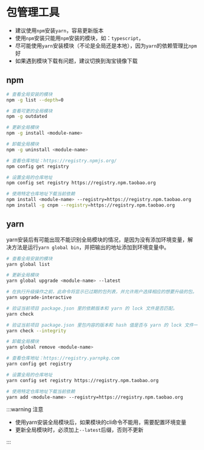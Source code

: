 # 包管理工具

- 建议使用`npm`安装`yarn`，容易更新版本
- 使用`npm`安装只能用`npm`安装的模块，如：`typescript`，
- 尽可能使用`yarn`安装模块（不论是全局还是本地），因为`yarn`的依赖管理比`npm`好
- 如果遇到模块下载有问题，建议切换到淘宝镜像下载

## npm

```bash
# 查看全局安装的模块
npm -g list --depth=0

# 查看可更的全局模块
npm -g outdated

# 更新全局模块
npm -g install <module-name>

# 卸载全局模块
npm -g uninstall <module-name>

# 查看仓库地址：https://registry.npmjs.org/
npm config get registry

# 设置全局的仓库地址
npm config set registry https://registry.npm.taobao.org

# 使用特定仓库地址下载当前依赖
npm install <module-name> --registry=https://registry.npm.taobao.org
npm install -g cnpm --registry=https://registry.npm.taobao.org
```

## yarn

yarn安装后有可能出现不能识别全局模块的情况，是因为没有添加环境变量，解决方法是运行`yarn global bin`，并把输出的地址添加到环境变量中。

```bash
# 查看全局安装的模块
yarn global list

# 更新全局模块
yarn global upgrade <module-name> --latest

# 在执行升级操作之前，此命令将显示已过期的包列表，并允许用户选择相应的想要升级的包。
yarn upgrade-interactive

# 验证当前项目 package.json 里的依赖版本和 yarn 的 lock 文件是否匹配。
yarn check

# 验证当前项目 package.json 里包内容的版本和 hash 值是否与 yarn 的 lock 文件一致。 这有助于验证包依赖没有更改。
yarn check --integrity

# 卸载全局模块
yarn global remove <module-name>

# 查看仓库地址：https://registry.yarnpkg.com
yarn config get registry

# 设置全局的仓库地址
yarn config set registry https://registry.npm.taobao.org

# 使用特定仓库地址下载当前依赖
yarn add <module-name> --registry=https://registry.npm.taobao.org
```

:::warning 注意

- 使用yarn安装全局模块后，如果模块的cli命令不能用，需要配置环境变量
- 更新全局模块时，必须加上`--latest`后缀，否则不更新

:::